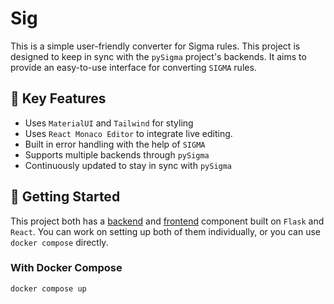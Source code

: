 # Sig

This is a simple user-friendly converter for Sigma rules. This project is designed to keep in sync with the `pySigma` project's backends. It aims to provide an easy-to-use interface for converting `SIGMA` rules.

## 🌟 Key Features

- Uses `MaterialUI` and `Tailwind` for styling
- Uses `React Monaco Editor` to integrate live editing.
- Built in error handling with the help of `SIGMA`
- Supports multiple backends through `pySigma`
- Continuously updated to stay in sync with `pySigma`

## 🚀 Getting Started

This project both has a [backend](./backend/) and [frontend](./ui/) component built on `Flask` and `React`. You can work on setting up both of them individually, or you can use `docker compose` directly.

### With Docker Compose

```bash
docker compose up
```
